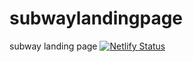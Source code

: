 # subwaylandingpage
subway landing page
[![Netlify Status](https://api.netlify.com/api/v1/badges/7c4eaab6-7181-47be-8d63-a177ea4c8110/deploy-status)](https://app.netlify.com/sites/subwaylandingpage/deploys)
